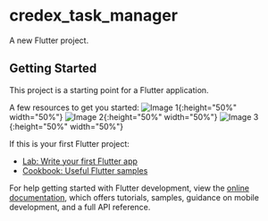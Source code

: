 # credex_task_manager

A new Flutter project.

## Getting Started

This project is a starting point for a Flutter application.

A few resources to get you started:
![Image 1](https://github.com/vishalverma1811/Credex-Task-Manager-app/assets/106256341/b55e5262-641f-494d-921c-221992dde3c2){:height="50%" width="50%"}
![Image 2](https://github.com/vishalverma1811/Credex-Task-Manager-app/assets/106256341/17aba91a-1c7e-469f-b236-6a4e12470bf3){:height="50%" width="50%"}
![Image 3](https://github.com/vishalverma1811/Credex-Task-Manager-app/assets/106256341/24206813-9cff-41d7-8262-de5ee67b9cae){:height="50%" width="50%"}

If this is your first Flutter project:

- [Lab: Write your first Flutter app](https://docs.flutter.dev/get-started/codelab)
- [Cookbook: Useful Flutter samples](https://docs.flutter.dev/cookbook)

For help getting started with Flutter development, view the [online documentation](https://docs.flutter.dev/), which offers tutorials, samples, guidance on mobile development, and a full API reference.
